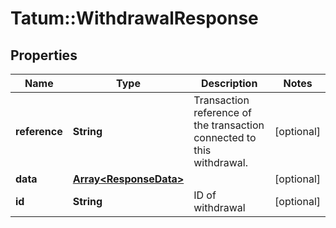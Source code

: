 # Tatum::WithdrawalResponse

## Properties
Name | Type | Description | Notes
------------ | ------------- | ------------- | -------------
**reference** | **String** | Transaction reference of the transaction connected to this withdrawal. | [optional] 
**data** | [**Array&lt;ResponseData&gt;**](ResponseData.md) |  | [optional] 
**id** | **String** | ID of withdrawal | [optional] 

